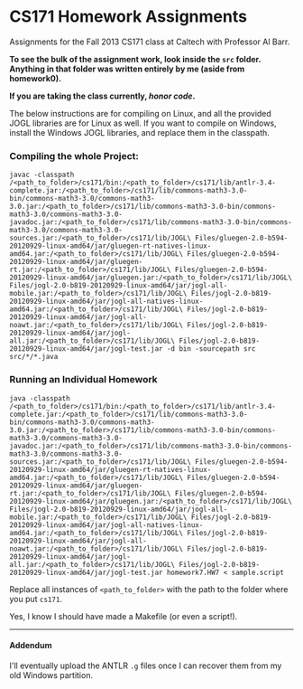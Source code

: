 CS171 Homework Assignments
=======================

Assignments for the Fall 2013 CS171 class at Caltech with Professor Al Barr.

**To see the bulk of the assignment work, look inside the ```src``` folder. Anything in that folder was written entirely by me (aside from homework0).**

**If you are taking the class currently, *honor code*.**

The below instructions are for compiling on Linux, and all the provided JOGL libraries are for Linux as well. If you want to compile on Windows, install the Windows JOGL libraries, and replace them in the classpath.


### Compiling the whole Project:

    javac -classpath /<path_to_folder>/cs171/bin:/<path_to_folder>/cs171/lib/antlr-3.4-complete.jar:/<path_to_folder>/cs171/lib/commons-math3-3.0-bin/commons-math3-3.0/commons-math3-3.0.jar:/<path_to_folder>/cs171/lib/commons-math3-3.0-bin/commons-math3-3.0/commons-math3-3.0-javadoc.jar:/<path_to_folder>/cs171/lib/commons-math3-3.0-bin/commons-math3-3.0/commons-math3-3.0-sources.jar:/<path_to_folder>/cs171/lib/JOGL\ Files/gluegen-2.0-b594-20120929-linux-amd64/jar/gluegen-rt-natives-linux-amd64.jar:/<path_to_folder>/cs171/lib/JOGL\ Files/gluegen-2.0-b594-20120929-linux-amd64/jar/gluegen-rt.jar:/<path_to_folder>/cs171/lib/JOGL\ Files/gluegen-2.0-b594-20120929-linux-amd64/jar/gluegen.jar:/<path_to_folder>/cs171/lib/JOGL\ Files/jogl-2.0-b819-20120929-linux-amd64/jar/jogl-all-mobile.jar:/<path_to_folder>/cs171/lib/JOGL\ Files/jogl-2.0-b819-20120929-linux-amd64/jar/jogl-all-natives-linux-amd64.jar:/<path_to_folder>/cs171/lib/JOGL\ Files/jogl-2.0-b819-20120929-linux-amd64/jar/jogl-all-noawt.jar:/<path_to_folder>/cs171/lib/JOGL\ Files/jogl-2.0-b819-20120929-linux-amd64/jar/jogl-all.jar:/<path_to_folder>/cs171/lib/JOGL\ Files/jogl-2.0-b819-20120929-linux-amd64/jar/jogl-test.jar -d bin -sourcepath src src/*/*.java


### Running an Individual Homework

    java -classpath /<path_to_folder>/cs171/bin:/<path_to_folder>/cs171/lib/antlr-3.4-complete.jar:/<path_to_folder>/cs171/lib/commons-math3-3.0-bin/commons-math3-3.0/commons-math3-3.0.jar:/<path_to_folder>/cs171/lib/commons-math3-3.0-bin/commons-math3-3.0/commons-math3-3.0-javadoc.jar:/<path_to_folder>/cs171/lib/commons-math3-3.0-bin/commons-math3-3.0/commons-math3-3.0-sources.jar:/<path_to_folder>/cs171/lib/JOGL\ Files/gluegen-2.0-b594-20120929-linux-amd64/jar/gluegen-rt-natives-linux-amd64.jar:/<path_to_folder>/cs171/lib/JOGL\ Files/gluegen-2.0-b594-20120929-linux-amd64/jar/gluegen-rt.jar:/<path_to_folder>/cs171/lib/JOGL\ Files/gluegen-2.0-b594-20120929-linux-amd64/jar/gluegen.jar:/<path_to_folder>/cs171/lib/JOGL\ Files/jogl-2.0-b819-20120929-linux-amd64/jar/jogl-all-mobile.jar:/<path_to_folder>/cs171/lib/JOGL\ Files/jogl-2.0-b819-20120929-linux-amd64/jar/jogl-all-natives-linux-amd64.jar:/<path_to_folder>/cs171/lib/JOGL\ Files/jogl-2.0-b819-20120929-linux-amd64/jar/jogl-all-noawt.jar:/<path_to_folder>/cs171/lib/JOGL\ Files/jogl-2.0-b819-20120929-linux-amd64/jar/jogl-all.jar:/<path_to_folder>/cs171/lib/JOGL\ Files/jogl-2.0-b819-20120929-linux-amd64/jar/jogl-test.jar homework7.HW7 < sample.script

Replace all instances of ```<path_to_folder>``` with the path to the folder where you put ```cs171```.

Yes, I know I should have made a Makefile (or even a script!).

----

#### Addendum

I'll eventually upload the ANTLR ```.g``` files once I can recover them from my old Windows partition.